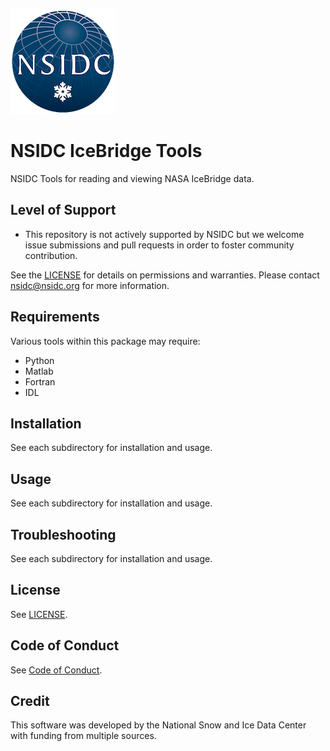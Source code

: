 ![NSIDC logo](/images/NSIDC_logo_2018_poster-1.png)


# NSIDC IceBridge Tools

NSIDC Tools for reading and viewing NASA IceBridge data.

## Level of Support

* This repository is not actively supported by NSIDC but we welcome issue submissions and pull requests in order to foster community contribution.

See the [LICENSE](LICENSE) for details on permissions and warranties. Please contact nsidc@nsidc.org for more information.

## Requirements

Various tools within this package may require:
* Python
* Matlab
* Fortran
* IDL

## Installation

See each subdirectory for installation and usage.

## Usage

See each subdirectory for installation and usage.

## Troubleshooting

See each subdirectory for installation and usage.

## License

See [LICENSE](LICENSE).

## Code of Conduct

See [Code of Conduct](CODE_OF_CONDUCT.md).

## Credit

This software was developed by the National Snow and Ice Data Center with funding from multiple sources.
